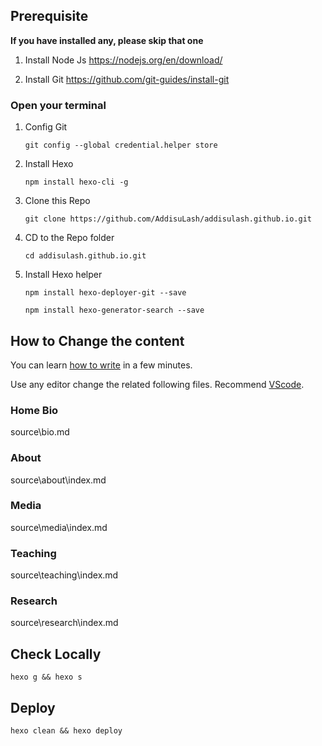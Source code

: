 
## Prerequisite

**If you have installed any, please skip that one**

1. Install Node Js https://nodejs.org/en/download/

1. Install Git https://github.com/git-guides/install-git


### Open your terminal

1. Config Git

       git config --global credential.helper store

1. Install Hexo

       npm install hexo-cli -g

1. Clone this Repo

       git clone https://github.com/AddisuLash/addisulash.github.io.git

1. CD to the Repo folder

       cd addisulash.github.io.git

1. Install Hexo helper

       npm install hexo-deployer-git --save
    
       npm install hexo-generator-search --save
## How to Change the content

You can learn [how to write](https://www.markdownguide.org/basic-syntax/) in a few minutes.

Use any editor change the related following files. Recommend [VScode](https://code.visualstudio.com/download).

### Home Bio

source\bio.md

### About

source\about\index.md

### Media

source\media\index.md

### Teaching

source\teaching\index.md

### Research

source\research\index.md

## Check Locally

    hexo g && hexo s

## Deploy
    
    hexo clean && hexo deploy
